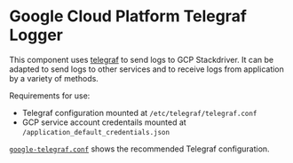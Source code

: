 # Google Cloud Platform Telegraf Logger

This component uses
[telegraf](https://docs.fluentd.org/v1.0/articles/quickstart) to send
logs to GCP Stackdriver. It can be adapted to send logs to other
services and to receive logs from application by a variety of methods.

Requirements for use:

* Telegraf configuration mounted at `/etc/telegraf/telegraf.conf`
* GCP service account credentails mounted at `/application_default_credentials.json`

[`google-telegraf.conf`](./conf/google-telegraf.conf) shows the recommended Telegraf configuration.

